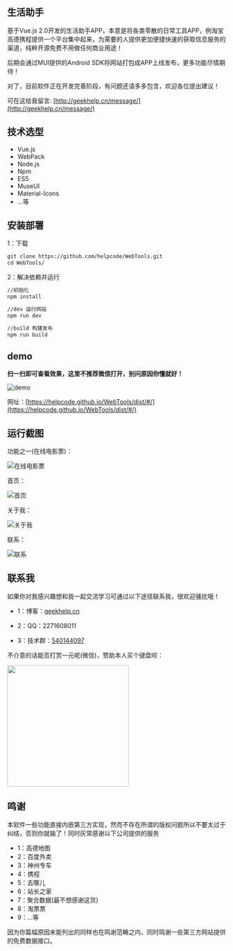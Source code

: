 ## 生活助手

基于Vue.js 2.0开发的生活助手APP，本意是将各类零散的日常工具APP，例淘宝高德携程提供一个平台集中起来，为需要的人提供更加便捷快速的获取信息服务的渠道，纯粹开源免费不用做任何商业用途！

后期会通过MUI提供的Android SDK将网站打包成APP上线发布，更多功能尽情期待！

对了，目前软件正在开发完善阶段，有问题还请多多包含，欢迎各位提出建议！

可在这给我留言: [http://geekhelp.cn/message/](http://geekhelp.cn/message/)


## 技术选型

- Vue.js
- WebPack
- Node.js
- Npm
- ES5
- MuseUI
- Material-Icons
- ...等


## 安装部署

1：下载

```txt
git clone https://github.com/helpcode/WebTools.git
cd WebTools/
```

2：解决依赖并运行

```txt
//初始化
npm install

//dev 运行网站
npm run dev

//build 构建发布
npm run build
```

## demo

**扫一扫即可查看效果，这里不推荐微信打开，别问原因你懂就好！**

![demo](http://okkzzhtds.bkt.clouddn.com/demo-tool.png)

网址：[https://helpcode.github.io/WebTools/dist/#/](https://helpcode.github.io/WebTools/dist/#/)


## 运行截图

功能之一(在线电影票)：

![在线电影票](http://okkzzhtds.bkt.clouddn.com/movie.png)


首页：

![首页](http://okkzzhtds.bkt.clouddn.com/index.png)

关于我：

![关于我](http://okkzzhtds.bkt.clouddn.com/about.png)

联系：

![联系](http://okkzzhtds.bkt.clouddn.com/contact.png)


## 联系我

如果你对我感兴趣想和我一起交流学习可通过以下途径联系我，很欢迎骚扰哦！

- 1：博客：[geekhelp.cn](http://geekhelp.cn/)

- 2：QQ：2271608011

- 3：技术群：[540144097](http://shang.qq.com/wpa/qunwpa?idkey=1c684eb6c3d6b32ac50b0d179096ed64124b9db577add0319b7b1a96a0235656)

不介意的话能否打赏一元呢(微信)，赞助本人买个键盘呗：

<img src="http://obl1kak28.bkt.clouddn.com/weixin.png" width="280" height="280"/>


## 鸣谢

本软件一些功能直接内嵌第三方实现，然而不存在所谓的版权问题所以不要太过于纠结，否则你就输了！同时灰常感谢以下公司提供的服务

- 1：高德地图
- 2：百度外卖
- 3：神州专车
- 4：携程
- 5：去哪儿
- 6：站长之家
- 7：聚合数据(最不想感谢这货)
- 8：淘票票
- 9：...等

因为你篇幅原因未能列出的同样也在鸣谢范畴之内，同时鸣谢一些第三方网站提供的免费数据接口。